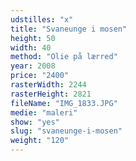 ```yaml
---
udstilles: "x"
title: "Svaneunge i mosen"
height: 50
width: 40
method: "Olie på lærred"
year: 2008
price: "2400"
rasterWidth: 2244
rasterHeight: 2821
fileName: "IMG_1833.JPG"
medie: "maleri"
show: "yes"
slug: "svaneunge-i-mosen"
weight: "120"
---
```

